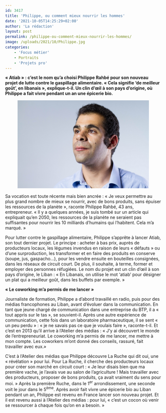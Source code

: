 ```yaml
---
id: 3417
title: 'Philippe, ou comment mieux nourrir les hommes'
date: '2021-10-05T14:25:29+02:00'
author: 'La rédaction'
layout: post
permalink: /philippe-ou-comment-mieux-nourrir-les-hommes/
image: /uploads/2021/10/Philippe.jpg
categories:
    - 'Focus métier'
    - Portraits
    - 'Projets pro'
---
```


**« Atiab » : c’est le nom qu’a choisi Philippe Rahbé pour son nouveau projet de lutte contre le gaspillage alimentaire. « Cela signifie ‘de meilleur goût’, en libanais », explique-t-il. Un clin d’œil à son pays d’origine, où Philippe a fait vivre pendant un an une épicerie bio.**

<figure class="wp-block-image"><img src="/uploads/2021/10/Philippe.jpg" alt="Illustration"></figure>

Sa vocation est toute récente mais bien ancrée : « Je veux permettre au plus grand nombre de mieux se nourrir, avec de bons produits, sans épuiser les ressources de la planète », raconte Philippe Rahbé, 43 ans, entrepreneur. « Il y a quelques années, je suis tombé sur un article qui expliquait qu’en 2050, les ressources de la planète ne seraient pas suffisantes pour nourrir les 10 milliards d’humains qui l’habitent. Cela m’a marqué. »

Pour lutter contre le gaspillage alimentaire, Philippe s’apprête à lancer Atiab, son tout dernier projet. Le principe : acheter à bas prix, auprès de producteurs locaux, les légumes invendus en raison de leurs « défauts » ou d’une surproduction, les transformer et en faire des produits en conserve (soupe, jus, gaspacho…), pour les vendre ensuite en bouteilles consignées, dans les réseaux de circuit court. De plus, il souhaite, à terme, former et employer des personnes réfugiées. Le nom du projet est un clin d’œil à son pays d’origine, le Liban : « En Libanais, on utilise le mot ‘atiab’ pour désigner un plat qui a meilleur goût, dans les buffets par exemple. »

**« Le coworking m’a permis de me lancer »**

Journaliste de formation, Philippe a d’abord travaillé en radio, puis pour des médias francophones au Liban, avant d’évoluer dans la communication. En tant que jeune chargé de communication dans une entreprise du BTP, il a « tout appris sur le tas », se souvient-il. Après une autre expérience de communication, cette fois dans un laboratoire pharmaceutique, il se sent « un peu perdu » : « je ne savais pas ce que je voulais faire », raconte-t-il. Et c’est en 2013 qu’il arrive à l’Atelier des médias : « J’y ai découvert le monde de l’entrepreneuriat. Le coworking m’a permis de me lancer, me mettre à mon compte. Les coworkers m’ont donné des conseils, rassuré, fait travailler avec eux.»

C’est à l’Atelier des médias que Philippe découvre La Ruche qui dit oui, une « révélation » pour lui. Pour La Ruche, il cherche des producteurs locaux pour créer son marché en circuit court : « Je leur disais bien que ma première vache, je l’avais vue au salon de l’agriculture ! Mais travailler avec des producteurs, proposer de bons produits, ça avait vraiment du sens pour moi. » Après la première Ruche, dans le 1<sup>er</sup> arrondissement, une seconde voit le jour dans le 5<sup>ème</sup>. Après avoir fait vivre une épicerie bio au Liban pendant un an, Philippe est revenu en France lancer son nouveau projet. Et il est revenu aussi à l’Atelier des médias : pour lui, « c’est un cocon où venir se ressourcer à chaque fois qu’on en a besoin. »